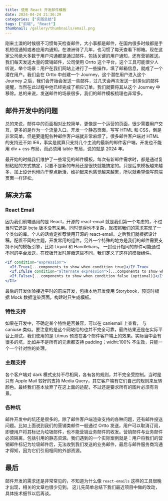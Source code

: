 ```yaml
---
title: 使用 React 开发邮件模板
date: 2024-04-24 21:36:29
categories: ["实践总结"]
tags: ["前端", "React"]
thumbnail: /gallery/thumbnails/email.png
---
```

刚来土澳的时候很不习惯每天检查邮件，大小事都是邮件，在国内很多时候都是手机短信通知或者应用内通知。在澳洲待了几年，也习惯了每天查看下邮箱。现在这家公司绝大多数于用户沟通都是通过邮件，包括关键的用户通知，还有营销推送。我们每天发送大量的营销邮件，公司使用 Orrto 这个平台，这个工具可能很少人听说，举个场景：用户在我们网站上进行了一些操作，填了邮箱信息，就成了一个潜在用户。我们会在 Ortto 中创建一个 Journey，这个潜在用户进入这个 Journey 之后，我们会开始会发送一些邮件，过几天会再次发送一封类似的邮件提醒，当然在此过程中他已经完成了相应订单，我们就要将其从这个 Journey 中移除。总的来说，发送邮件的场景很多，我们的邮件模板梳理也非常多。
<!-- more -->
## 邮件开发中的问题
总的来说，邮件中的页面相对比较简单，更像是一个运营的页面，很少需要用户交互，更多的是作为一个流量入口。开发一个静态页面，写写 HTML 和 CSS，倒是非常简单，但是要适配各种邮件客户端就非常麻烦了。很多邮件客户端对 HTML 的支持还不如 IE6，事实是就算只支持几个主流的最新的邮件客户端，开发也不能用 div + css 布局，而必须用 table 布局，说的就是 2024 年。

最开始的时候我们维护了一些常见的邮件模板，每次有新邮件需求时，都是通过复制粘贴的方式搞定，只要不是新的布局还是很快就能搞定的。只是后来模板越来越多，加上设计也倾向于整点新活，维护起来也感觉越来越累，所以就希望像写前端页面一样轻松。

## 解决方案
### React Email
因为我们前端选用的是 React，开源的 react-email 就是我们第一个考虑的，不过当时它还是 beta 版本没有采用。同时觉得也不复杂，就按照我们的需求实现了一个类似的库。个人的话肯定推荐使用开源的 react-email。之后我们就根据设计稿，配置不同的主题，开发常用的组件。另外一个特殊的地方是我们的邮件需要支持不同的模板引擎，比如 Liquid 和 Handlebars。 一封设计相同的邮件可能通过不同的平台发送，在模板开发时屏蔽这些不同，我们定义了这样的模板组件。
```jsx
<If condition="expression"> 
  <If.True>[...components to show when condition true]</If.True>
  <If.IfElse condition="alternate expression">[...components to show when alternate condition true]</If.IfElse>
  <If.False>[...components to show when condition false (optional)]</If.False>
</If>
```
最后的开发体验接近平时的前端开发，包括本地开发使用 Storybook，预览时根据 Mock 数据渲染页面，构建时只生成模板。

### 特性支持

如果在开发中，不确定某个特性是否兼容，可以在 caniemail 上查看， 与 caniuse 类似。要注意的是这个网站给的也并不完全可靠，最终结果还是在实际平台上测试，我们使用的是 Litmus 预览在各个邮件客户端上的效果。实际当中会有很多的坑，比如并不是所有的元素都支持 padding；widht:100% 不生效，只能一个一个针对性的处理。

### 主题支持

各个客户端对 dark 模式支持不尽相同，各有各的规则，并不完全受控制。当时是只有 Apple Mail 较好的支持 Media Query，其它客户端有它们自己的规则来反转颜色。最终我们基本放弃了在这上面的适配，不过还是要求所有的图片必须有背景。

### 各种坑
邮件开发中的坑还是很多的。除了邮件客户端渲染支持的各种问题，还有邮件投送问题。比如上面说到我们的营销类邮件一般通过 Ortto 发送，用户可以取消订阅，即便用户将其标记为垃圾邮件，也不能营销业务邮件的收发。营销邮件与业务邮件必须隔离，包括引用的静态资源。我们遇到的一个实际案例就是：用户将我们的营销邮件标记为垃圾邮件后，无法收到我们发送的业务邮件，最后与邮件服务商沟通才得知，因为它们引用相同的外部资源。

## 最后

邮件开发的需求还是非常常见的，不知道为什么像 `react-emails` 这样的工具很晚才出现，相关的文章也很少见到。 这儿先简单总结下我们最近项目中做的改动，具体技术细节以后再谈。
